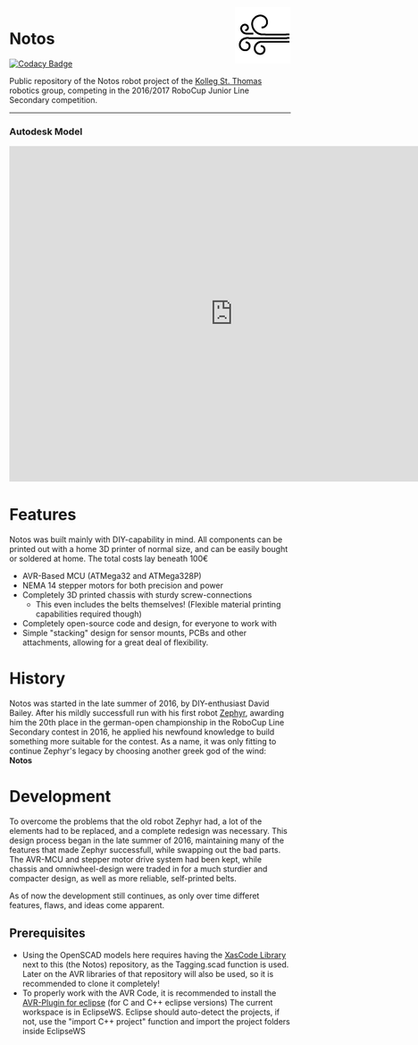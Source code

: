 <img align="right" src="Logo.png"/>

# Notos

[![Codacy Badge](https://api.codacy.com/project/badge/Grade/01772fe49d4c452887582b17bea2e4c0)](https://www.codacy.com/app/Xasin/Notos?utm_source=github.com&utm_medium=referral&utm_content=XasWorks/Notos&utm_campaign=badger)

Public repository of the Notos robot project of the [Kolleg St. Thomas][kst] robotics group, competing in the 2016/2017 RoboCup Junior Line Secondary competition.

[kst]:http://www.kolleg-st-thomas.de

----------

### Autodesk Model

<iframe src="https://myhub.autodesk360.com/ue2b823e7/shares/public/SH7f1edQT22b515c761ee7b6417c4a95884c?mode=embed" width="800" height="600" allowfullscreen="true" webkitallowfullscreen="true" mozallowfullscreen="true"  frameborder="0"></iframe>

# Features
Notos was built mainly with DIY-capability in mind. All components can be printed out with a home 3D printer of normal size, and can be easily bought or soldered at home. The total costs lay beneath 100€

- AVR-Based MCU (ATMega32 and ATMega328P)
- NEMA 14 stepper motors for both precision and power
- Completely 3D printed chassis with sturdy screw-connections
	- This even includes the belts themselves! (Flexible material printing capabilities required though)
- Completely open-source code and design, for everyone to work with
- Simple "stacking" design for sensor mounts, PCBs and other attachments, allowing for a great deal of flexibility.

# History
Notos was started in the late summer of 2016, by DIY-enthusiast David Bailey.
After his mildly successfull run with his first robot [Zephyr][zephyrRepo], awarding him the 20th place in the german-open championship in the RoboCup Line Secondary contest in 2016, he applied his newfound knowledge to build something more suitable for the contest.
As a name, it was only fitting to continue Zephyr's legacy by choosing another greek god of the wind: **Notos**

[zephyrRepo]:https://www.github.com/XasWorks/Hexa-Bot

# Development
To overcome the problems that the old robot Zephyr had, a lot of the elements had to be replaced, and a complete redesign was necessary. This design process began in the late summer of 2016, maintaining many of the features that made Zephyr successfull, while swapping out the bad parts. The AVR-MCU and stepper motor drive system had been kept, while chassis and omniwheel-design were traded in for a much sturdier and compacter design, as well as more reliable, self-printed belts.

As of now the development still continues, as only over time differet features, flaws, and ideas come apparent.

## Prerequisites
- Using the OpenSCAD models here requires having the [XasCode Library][XasCode] next to this (the Notos) repository, as the Tagging.scad function is used.
	Later on the AVR libraries of that repository will also be used, so it is recommended to clone it completely!
- To properly work with the AVR Code, it is recommended to install the [AVR-Plugin for eclipse][avrplug] (for C and C++ eclipse versions)
	The current workspace is in EclipseWS. Eclipse should auto-detect the projects, if not, use the "import C++ project" function and import the project folders inside EclipseWS


[avrplug]:http://avr-eclipse.sourceforge.net/wiki/index.php/The_AVR_Eclipse_Plugin
[XasCode]:https://www.github.com/XasWorks/XasCode

